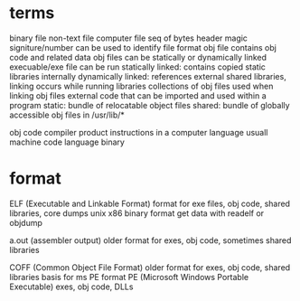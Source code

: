 
# terms
binary file
    non-text file computer file
    seq of bytes
    header magic signiture/number can be used to identify file format
obj file
    contains obj code and related data
    obj files can be statically or dynamically linked
execuable/exe
    file can be run
    statically linked: contains copied static libraries internally
    dynamically linked: references external shared libraries, linking occurs while running
libraries
    collections of obj files used when linking obj files
    external code that can be imported and used within a program
    static: bundle of relocatable object files 
    shared: bundle of globally accessible obj files in /usr/lib/*


obj code
    compiler product
    instructions in a computer language
        usuall machine code language
            binary

# format
ELF (Executable and Linkable Format)
    format for exe files, obj code, shared libraries, core dumps
    unix x86 binary format
    get data with readelf or objdump

a.out (assembler output)
    older format for exes, obj code, sometimes shared libraries

COFF (Common Object File Format)
    older format for exes, obj code, shared libraries
    basis for ms PE format
PE (Microsoft Windows Portable Executable)
    exes, obj code, DLLs
